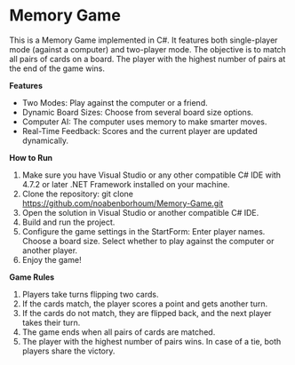 # Memory Game
This is a Memory Game implemented in C#. It features both single-player mode (against a computer) and two-player mode. The objective is to match all pairs of cards on a board. The player with the highest number of pairs at the end of the game wins.

**Features**
-  Two Modes: Play against the computer or a friend.
-  Dynamic Board Sizes: Choose from several board size options.
- Computer AI: The computer uses memory to make smarter moves.
- Real-Time Feedback: Scores and the current player are updated dynamically.

**How to Run**
1. Make sure you have Visual Studio or any other compatible C# IDE with 4.7.2 or later .NET Framework installed on your machine.
2. Clone the repository: git clone https://github.com/noabenborhoum/Memory-Game.git
3. Open the solution in Visual Studio or another compatible C# IDE.
4. Build and run the project.
5. Configure the game settings in the StartForm:
Enter player names.
Choose a board size.
Select whether to play against the computer or another player.
6. Enjoy the game!

**Game Rules**
1. Players take turns flipping two cards.
2. If the cards match, the player scores a point and gets another turn.
3. If the cards do not match, they are flipped back, and the next player takes their turn.
4. The game ends when all pairs of cards are matched.
5. The player with the highest number of pairs wins. In case of a tie, both players share the victory.
